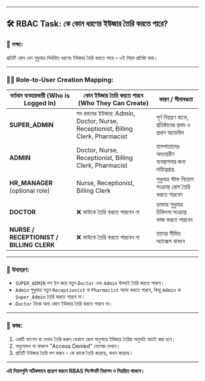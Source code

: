 
---

## 🛠️ **RBAC Task: কে কোন ধরণের ইউজার তৈরি করতে পারে?**

### 🎯 লক্ষ্য:

প্রতিটি রোল যেন শুধুমাত্র নির্ধারিত ধরণের ইউজার তৈরি করতে পারে – এই নিয়ম প্রতিষ্ঠা করা।

---

### 🧑‍💼 **Role-to-User Creation Mapping:**

| **বর্তমান ব্যবহারকারী (Who is Logged In)** | **কোন ইউজার তৈরি করতে পারবে (Who They Can Create)**                           | **কারণ / সীমাবদ্ধতা**                                      |
| ------------------------------------------ | ----------------------------------------------------------------------------- | ---------------------------------------------------------- |
| **SUPER\_ADMIN**                           | সব রকমের ইউজার: Admin, Doctor, Nurse, Receptionist, Billing Clerk, Pharmacist | পূর্ণ নিয়ন্ত্রণ থাকে, প্রতিষ্ঠানের প্রথম ও প্রধান অ্যাডমিন |
| **ADMIN**                                  | Doctor, Nurse, Receptionist, Billing Clerk, Pharmacist                        | হাসপাতালের অভ্যন্তরীণ ব্যবস্থাপনার জন্য দায়িত্বপ্রাপ্ত     |
| **HR\_MANAGER** (optional role)            | Nurse, Receptionist, Billing Clerk                                            | শুধুমাত্র স্টাফ নিয়োগ সংক্রান্ত রোল তৈরি করতে পারবেন       |
| **DOCTOR**                                 | ❌ কাউকে তৈরি করতে পারবেন না                                                   | ডাক্তার শুধুমাত্র চিকিৎসা সংক্রান্ত কাজ করতে পারবেন        |
| **NURSE / RECEPTIONIST / BILLING CLERK**   | ❌ কাউকে তৈরি করতে পারবেন না                                                   | তাদের সীমিত অ্যাক্সেস থাকবে                                |

---

### 🔐 উদাহরণ:

* `SUPER_ADMIN` লগ ইন করে নতুন `Doctor` এবং `Admin` উভয়ই তৈরি করতে পারবে।
* `Admin` শুধুমাত্র নতুন `Receptionist` বা `Pharmacist` অ্যাড করতে পারবে, কিন্তু `Admin` বা `Super_Admin` তৈরি করতে পারবে না।
* `Doctor` নিজে অন্য কোন ইউজার তৈরি করতে পারবে না।

---

### 📝 কাজ:

1. একটি ফাংশন বা মেথড তৈরি করুন যেখানে রোল অনুসারে ইউজার তৈরির অনুমতি যাচাই করা হবে।
2. অনুমোদন না থাকলে "Access Denied" মেসেজ দেখান।
3. প্রতিটি ইউজার তৈরি লগ করুন – কে কাকে তৈরি করেছে, কখন করেছে।

---

**এই নিয়মগুলি সঠিকভাবে প্রয়োগ করলে RBAS সিস্টেমটি নিরাপদ ও নিয়ন্ত্রিত থাকবে।**

